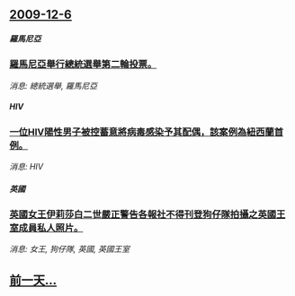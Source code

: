 ## [2009-12-6](/news/2009/12/6/index.md)

##### 羅馬尼亞
### [ 羅馬尼亞舉行總統選舉第二輪投票。](/news/2009/12/6/羅馬尼亞舉行總統選舉第二輪投票.md)
_消息: 總統選舉, 羅馬尼亞_

##### HIV
### [ 一位HIV陽性男子被控蓄意將病毒感染予其配偶，該案例為紐西蘭首例。](/news/2009/12/6/一位HIV陽性男子被控蓄意將病毒感染予其配偶-該案例為紐西蘭首例.md)
_消息: HIV_

##### 英國
### [ 英國女王伊莉莎白二世嚴正警告各報社不得刊登狗仔隊拍攝之英國王室成員私人照片。](/news/2009/12/6/英國女王伊莉莎白二世嚴正警告各報社不得刊登狗仔隊拍攝之英國王室成員私人照片.md)
_消息: 女王, 狗仔隊, 英國, 英國王室_

## [前一天...](/news/2009/12/5/index.md)

